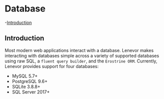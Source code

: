 # Database

-[Introduction](#introduction)

<a name="introduction"></a>
## Introduction

Most modern web applications interact with a database. Lenevor makes interacting with databases simple across a variety of supported databases using raw SQL, a `fluent query builder`, and the `Erostrine ORM`. Currently, Lenevor provides support for four databases:

- MySQL 5.7+ 
- PostgreSQL 9.6+
- SQLite 3.8.8+
- SQL Server 2017+

